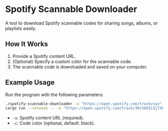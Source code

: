 # Spotify Scannable Downloader

A tool to download Spotify scannable codes for sharing songs, albums, or playlists easily.

## How It Works

1. Provide a Spotify content URL.
2. (Optional) Specify a custom color for the scannable code.
3. The scannable code is downloaded and saved on your computer.

## Example Usage

Run the program with the following parameters:

```bash
./spotify-scannable-downloader -u "https://open.spotify.com/track/xyz" -c "blue"
cargo run --release -- -u "https://open.spotify.com/track/3Rc5bO1LQjlVPalGDwTsMa?si=69076081249245e0" -c "white"
```
- `-u`: Spotify content URL (required).
- `-c`: Code color (optional, default: black).
